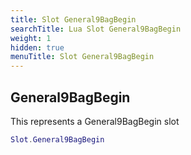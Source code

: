 ```yaml
---
title: Slot General9BagBegin
searchTitle: Lua Slot General9BagBegin
weight: 1
hidden: true
menuTitle: Slot General9BagBegin
---
```

## General9BagBegin

This represents a General9BagBegin slot
```lua
Slot.General9BagBegin
```